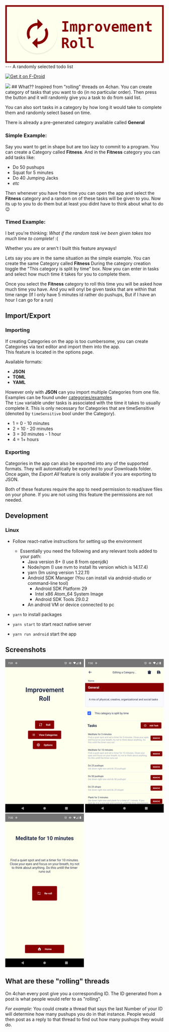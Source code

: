 <img src="pictures/featureGraphic.png" alt="banner">
---
A randomly selected todo list

[<img src="https://fdroid.gitlab.io/artwork/badge/get-it-on.png"
     alt="Get it on F-Droid"
     height="80">](https://f-droid.org/packages/com.improvement_roll/)

<img src="https://img.shields.io/f-droid/v/com.improvement_roll.svg" width="200">
## What??
Inspired from "rolling" threads on 4chan. You can create category of tasks that you want to do (in no particular order). 
Then press the button and it will randomly give you a task to do from said list.

You can also sort tasks in a category by how long it would take to complete them and randomly select based on time.

There is already a pre-generated category available called **General**

### Simple Example:
Say you want to get in shape but are too lazy to commit to a program.
You can create a Category called **Fitness**. 
And in the **Fitness** category you can add tasks like: 
- Do 50 pushups
- Squat for 5 minutes
- Do 40 Jumping Jacks 
- *etc*

Then whenever you have free time you can open the app and select the **Fitness** category and a random on of these tasks will be given to you. 
Now its up to you to do them but at least you didnt have to think about what to do :wink:

### Timed Example:
I bet you're thinking: 
*What if the random task ive been given takes too much time to complete!* :(

Whether you are or aren't I built this feature anyways!

Lets say you are in the same situation as the simple example.
You can create the same Category called **Fitness**
During the category creation toggle the "This category is split by time" box.
Now you can enter in tasks and select how much time it takes for you to complete them.

Once you select the **Fitness** category to roll this time you will be asked how much time you have. And you will onyl be given tasks that are within that time range (If I only have 5 minutes id rather do pushups, But if I have an hour I can go for a run)

## Import/Export

### Importing

If creating Categories on the app is too cumbersome, you can create Categories via text editor and import them into the app.  
This feature is located in the options page.

Available formats:

- **JSON**
- **TOML**
- **YAML**

However only with **JSON** can you import multiple Categories from one file.  
Examples can be found under [categories/examples](https://github.com/vukani-dev/improvement-roll/tree/v1.2/categories/examples)  
The `time` variable under tasks is associated with the time it takes to usually complete it. This is only necessary for Categories that are timeSensitive (denoted by `timeSensitive` bool under the Category).  

- 1 = 0 - 10 minutes
- 2 = 10 - 20 minutes
- 3 = 30 minutes - 1 hour
- 4 = 1+ hours

### Exporting

Categories in the app can also be exported into any of the supported formats. They will automatically be exported to your Downloads folder. Once again, the *Export All* feature is only available if you are exporting to JSON.  

Both of these features require the app to need permission to read/save files on your phone. If you are not using this feature the permissions are not needed.

## Development

### Linux

- Follow react-native instructions for setting up the environment
  - Essentially you need the following and any relevant tools added to your path:
    - Java version 8+ (I use 8 from openjdk)
    - Node/npm (I use nvm to install lts version which is 14.17.4)
    - yarn (Im using version 1.22.11)
    - Android SDK Manager (You can install via android-studio or command-line tool)
      - Android SDK Platform 29
      - Intel x86 Atom_64 System Image
      - Android SDK Tools 29.0.2
    - An android VM or device connected to pc

- `yarn` to install packages
- `yarn start` to start react native server
- `yarn run android` start the app

## Screenshots

<p>
<img src="pictures/home.png" alt="home" width="250">
<img src="pictures/category.png" alt="category" width="250">
<img src="pictures/roll.png" alt="roll" width="250">
</p>


## What are these "rolling" threads
On 4chan every post give you a corresponding ID. The ID generated from a post is what people would refer to as "rolling".

*For example:* 
You could create a thread that says the last Number of your ID will determine how many pushups you do in that instance. People would then post as a reply to that thread to find out how many pushups they would do.
